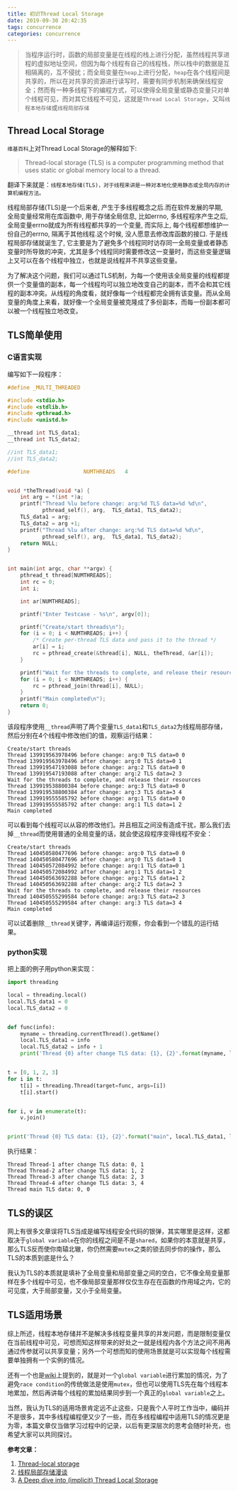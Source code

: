 ```yaml
---
title: 初识Thread Local Storage
date: 2019-09-30 20:42:35
tags: concurrence
categories: concurrence
---
```


> 当程序运行时，函数的局部变量是在线程的栈上进行分配，虽然线程共享进程的虚拟地址空间，但因为每个线程有自己的线程栈，所以栈中的数据是互相隔离的，互不侵扰；而全局变量在`heap`上进行分配，`heap`在各个线程间是共享的，所以在对共享的资源进行读写时，需要有同步机制来确保线程安全；然而有一种多线程下的编程方式，可以使得全局变量或静态变量只对单个线程可见，而对其它线程不可见，这就是`Thread Local Storage`，又叫`线程本地存储`或`线程局部存储`

## Thread Local Storage

`维基百科`上对Thread Local Storage的解释如下:

> Thread-local storage (TLS) is a computer programming method that uses static or global memory local to a thread.

翻译下来就是：`线程本地存储(TLS)，对于线程来讲是一种对本地化使用静态或全局内存的计算机编程方法。`

线程局部存储(TLS)是一个后来者, 产生于多线程概念之后.而在软件发展的早期, 全局变量经常用在库函数中, 用于存储全局信息, 比如errno, 多线程程序产生之后, 全局变量errno就成为所有线程都共享的一个变量, 而实际上, 每个线程都想维护一份自己的errno, 隔离于其他线程.这个时候, 没人愿意去修改库函数的接口. 于是线程局部存储就诞生了, 它主要是为了避免多个线程同时访存同一全局变量或者静态变量时所导致的冲突，尤其是多个线程同时需要修改这一变量时，而这些变量逻辑上又可以在各个线程中独立，也就是说线程并不共享这些变量。

 为了解决这个问题，我们可以通过TLS机制，为每一个使用该全局变量的线程都提供一个变量值的副本，每一个线程均可以独立地改变自己的副本，而不会和其它线程的副本冲突。从线程的角度看，就好像每一个线程都完全拥有该变量。而从全局变量的角度上来看，就好像一个全局变量被克隆成了多份副本，而每一份副本都可以被一个线程独立地改变。
## TLS简单使用

### C语言实现

编写如下一段程序：
```c
#define _MULTI_THREADED

#include <stdio.h>
#include <stdlib.h>
#include <pthread.h>
#include <unistd.h>

__thread int TLS_data1;
__thread int TLS_data2;

//int TLS_data1;
//int TLS_data2;

#define                 NUMTHREADS   4


void *theThread(void *a) {
    int arg = *(int *)a;
    printf("Thread %lu before change: arg:%d TLS data=%d %d\n",
           pthread_self(), arg,  TLS_data1, TLS_data2);
    TLS_data1 = arg;
    TLS_data2 = arg +1;
    printf("Thread %lu after change: arg:%d TLS data=%d %d\n",
           pthread_self(), arg,  TLS_data1, TLS_data2);
    return NULL;
}


int main(int argc, char **argv) {
    pthread_t thread[NUMTHREADS];
    int rc = 0;
    int i;

    int ar[NUMTHREADS];

    printf("Enter Testcase - %s\n", argv[0]);

    printf("Create/start threads\n");
    for (i = 0; i < NUMTHREADS; i++) {
        /* Create per-thread TLS data and pass it to the thread */
        ar[i] = i;
        rc = pthread_create(&thread[i], NULL, theThread, &ar[i]);
    }

    printf("Wait for the threads to complete, and release their resources\n");
    for (i = 0; i < NUMTHREADS; i++) {
        rc = pthread_join(thread[i], NULL);
    }
    printf("Main completed\n");
    return 0;
}
```
该段程序使用`__thread`声明了两个变量`TLS_data1`和`TLS_data2`为线程局部存储，然后分别在4个线程中修改他们的值，观察运行结果：

```shell
Create/start threads
Thread 139919563978496 before change: arg:0 TLS data=0 0
Thread 139919563978496 after change: arg:0 TLS data=0 1
Thread 139919547193088 before change: arg:2 TLS data=0 0
Thread 139919547193088 after change: arg:2 TLS data=2 3
Wait for the threads to complete, and release their resources
Thread 139919538800384 before change: arg:3 TLS data=0 0
Thread 139919538800384 after change: arg:3 TLS data=3 4
Thread 139919555585792 before change: arg:1 TLS data=0 0
Thread 139919555585792 after change: arg:1 TLS data=1 2
Main completed
```
可以看到每个线程可以从容的修改他们。并且相互之间没有造成干扰，那么我们去掉`__thread`而使用普通的全局变量的话，就会使这段程序变得线程不安全：
```shell
Create/start threads
Thread 140450580477696 before change: arg:0 TLS data=0 0
Thread 140450580477696 after change: arg:0 TLS data=0 1
Thread 140450572084992 before change: arg:1 TLS data=0 1
Thread 140450572084992 after change: arg:1 TLS data=1 2
Thread 140450563692288 before change: arg:2 TLS data=1 2
Thread 140450563692288 after change: arg:2 TLS data=2 3
Wait for the threads to complete, and release their resources
Thread 140450555299584 before change: arg:3 TLS data=2 3
Thread 140450555299584 after change: arg:3 TLS data=3 4
Main completed
```

可以试着删除`__thread`关键字，再编译运行观察，你会看到一个错乱的运行结果。

### python实现

把上面的例子用python来实现：
```python
import threading

local = threading.local()
local.TLS_data1 = 0
local.TLS_data2 = 0


def func(info):
    myname = threading.currentThread().getName()
    local.TLS_data1 = info
    local.TLS_data2 = info + 1
    print('Thread {0} after change TLS data: {1}, {2}'.format(myname, local.TLS_data1, local.TLS_data2))


t = [0, 1, 2, 3]
for i in t:
    t[i] = threading.Thread(target=func, args=[i])
    t[i].start()


for i, v in enumerate(t):
    v.join()


print('Thread {0} TLS data: {1}, {2}'.format("main", local.TLS_data1, local.TLS_data2))
```

执行结果：
```shell
Thread Thread-1 after change TLS data: 0, 1
Thread Thread-2 after change TLS data: 1, 2
Thread Thread-3 after change TLS data: 2, 3
Thread Thread-4 after change TLS data: 3, 4
Thread main TLS data: 0, 0
```

## TLS的误区

网上有很多文章误将TLS当成是编写线程安全代码的银弹，其实哪里是这样，这都取决于`global variable`在你的线程之间是不是`shared`，如果你的本意就是共享，那么TLS反而使你南辕北辙，你仍然需要`mutex`之类的锁去同步你的操作，那么TLS的本质到底是什么？

我认为TLS的本质就是填补了全局变量和局部变量之间的空白，它不像全局变量那样在多个线程中可见，也不像局部变量那样仅仅生存在在函数的作用域之内，它的可见度，大于局部变量，又小于全局变量。

## TLS适用场景

综上所述，线程本地存储并不是解决多线程变量共享的并发问题，而是限制变量仅在当前线程中可见，可想而知这样带来的好处之一就是线程内各个方法之间不用再通过传参就可以共享变量；另外一个可想而知的使用场景就是可以实现每个线程需要单独拥有一个实例的情况。

还有一个也是[wiki](https://en.wikipedia.org/wiki/Thread-local_storage)上提到的，就是对一个`global variable`进行累加的情况，为了避免`race condition`的传统做法是使用`mutex`，但也可以使用TLS先在每个线程本地累加，然后再讲每个线程的累加结果同步到一个真正的`global variable`之上。

当然，我认为TLS的适用场景肯定远不止这些，只是我个人平时工作当中，编码并不是很多，其中多线程编程便又少了一些，而在多线程编程中适用TLS的情况更是为零，本篇文章仅当做学习过程中的记录，以后有更深层次的思考会随时补充，也希望大家可以共同探讨。


**参考文章：**

1. [Thread-local storage](https://en.wikipedia.org/wiki/Thread-local_storage)
2. [线程局部存储漫谈](http://ju.outofmemory.cn/entry/66238)
3. [A Deep dive into (implicit) Thread Local Storage](https://chao-tic.github.io/blog/2018/12/25/tls)